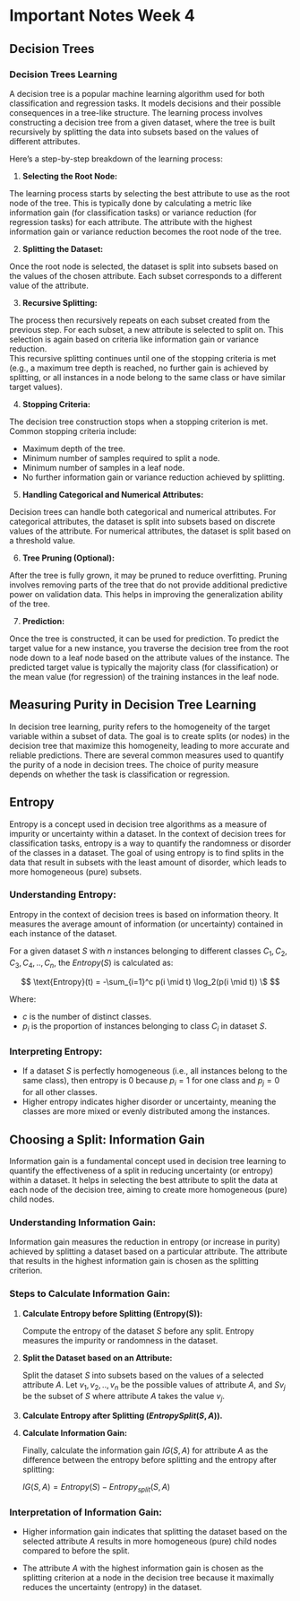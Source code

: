 # Important Notes Week 4

## Decision Trees

### Decision Trees Learning

A decision tree is a popular machine learning algorithm used for both classification and regression tasks. It models decisions and their possible consequences in a tree-like structure. The learning process involves constructing a decision tree from a given dataset, where the tree is built recursively by splitting the data into subsets based on the values of different attributes.

Here’s a step-by-step breakdown of the learning process:

1. **Selecting the Root Node:**

The learning process starts by selecting the best attribute to use as the root node of the tree. This is typically done by calculating a metric like information gain (for classification tasks) or variance reduction (for regression tasks) for each attribute. The attribute with the highest information gain or variance reduction becomes the root node of the tree.

2. **Splitting the Dataset:**

Once the root node is selected, the dataset is split into subsets based on the values of the chosen attribute. Each subset corresponds to a different value of the attribute.

3. **Recursive Splitting:**

The process then recursively repeats on each subset created from the previous step. For each subset, a new attribute is selected to split on. This selection is again based on criteria like information gain or variance reduction.<br>
This recursive splitting continues until one of the stopping criteria is met (e.g., a maximum tree depth is reached, no further gain is achieved by splitting, or all instances in a node belong to the same class or have similar target values).

4. **Stopping Criteria:**

The decision tree construction stops when a stopping criterion is met. Common stopping criteria include:

- Maximum depth of the tree.
- Minimum number of samples required to split a node.
- Minimum number of samples in a leaf node.
- No further information gain or variance reduction achieved by splitting.

5. **Handling Categorical and Numerical Attributes:**

Decision trees can handle both categorical and numerical attributes. For categorical attributes, the dataset is split into subsets based on discrete values of the attribute. For numerical attributes, the dataset is split based on a threshold value.

6. **Tree Pruning (Optional):**

After the tree is fully grown, it may be pruned to reduce overfitting. Pruning involves removing parts of the tree that do not provide additional predictive power on validation data. This helps in improving the generalization ability of the tree.

7. **Prediction:**

Once the tree is constructed, it can be used for prediction. To predict the target value for a new instance, you traverse the decision tree from the root node down to a leaf node based on the attribute values of the instance. The predicted target value is typically the majority class (for classification) or the mean value (for regression) of the training instances in the leaf node.

## Measuring Purity in Decision Tree Learning

In decision tree learning, purity refers to the homogeneity of the target variable within a subset of data. The goal is to create splits (or nodes) in the decision tree that maximize this homogeneity, leading to more accurate and reliable predictions. There are several common measures used to quantify the purity of a node in decision trees. The choice of purity measure depends on whether the task is classification or regression.

## Entropy

Entropy is a concept used in decision tree algorithms as a measure of impurity or uncertainty within a dataset. In the context of decision trees for classification tasks, entropy is a way to quantify the randomness or disorder of the classes in a dataset. The goal of using entropy is to find splits in the data that result in subsets with the least amount of disorder, which leads to more homogeneous (pure) subsets.

### Understanding Entropy:

Entropy in the context of decision trees is based on information theory. It measures the average amount of information (or uncertainty) contained in each instance of the dataset.

For a given dataset $S$ with $n$ instances belonging to different classes ${C_1, C_2, C_3, C_4, .., C_n}$, the $Entropy(S)$ is calculated as:

$$
\text{Entropy}(t) = -\sum_{i=1}^c p(i \mid t) \log_2(p(i \mid t))
\$
$$

Where:

- $c$ is the number of distinct classes.
- $p_i$ is the proportion of instances belonging to class $C_i$ in dataset $S$.

### Interpreting Entropy:

- If a dataset $S$ is perfectly homogeneous (i.e., all instances belong to the same class), then entropy is $0$ because $p_i = 1$
  ​for one class and $p_j=0$ for all other classes.
- Higher entropy indicates higher disorder or uncertainty, meaning the classes are more mixed or evenly distributed among the instances.

## Choosing a Split: Information Gain

Information gain is a fundamental concept used in decision tree learning to quantify the effectiveness of a split in reducing uncertainty (or entropy) within a dataset. It helps in selecting the best attribute to split the data at each node of the decision tree, aiming to create more homogeneous (pure) child nodes.

### Understanding Information Gain:

Information gain measures the reduction in entropy (or increase in purity) achieved by splitting a dataset based on a particular attribute. The attribute that results in the highest information gain is chosen as the splitting criterion.

### Steps to Calculate Information Gain:

1. **Calculate Entropy before Splitting (Entropy(S)):**

   Compute the entropy of the dataset $S$ before any split. Entropy measures the impurity or randomness in the dataset.

2. **Split the Dataset based on an Attribute:**

   Split the dataset $S$ into subsets based on the values of a selected attribute $A$. Let ${v_1, v_2,..,v_n}$ be the possible values of attribute $A$, and $Sv_j$ be the subset of $S$ where attribute $A$ takes the value $v_j$.

3. **Calculate Entropy after Splitting $(Entropy Split(S, A))$.**

4. **Calculate Information Gain:**

   Finally, calculate the information gain $IG(S,A)$ for attribute $A$ as the difference between the entropy before splitting and the entropy after splitting:

   $IG(S,A) = Entropy(S) - Entropy_{split}(S,A)$

### Interpretation of Information Gain:

- Higher information gain indicates that splitting the dataset based on the selected attribute $A$ results in more homogeneous (pure) child nodes compared to before the split.

- The attribute $A$ with the highest information gain is chosen as the splitting criterion at a node in the decision tree because it maximally reduces the uncertainty (entropy) in the dataset.

